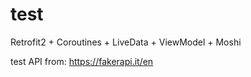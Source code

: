 # test
Retrofit2 + Coroutines + LiveData + ViewModel + Moshi

test API from: https://fakerapi.it/en
